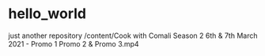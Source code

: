 # hello_world
just another repository
/content/Cook with Comali Season 2  6th & 7th March 2021 - Promo 1 Promo 2  & Promo 3.mp4
